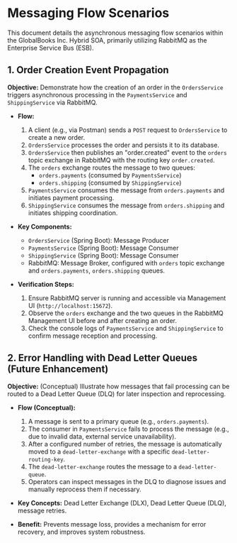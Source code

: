 # Messaging Flow Scenarios

This document details the asynchronous messaging flow scenarios within the GlobalBooks Inc. Hybrid SOA, primarily utilizing RabbitMQ as the Enterprise Service Bus (ESB).

## 1. Order Creation Event Propagation

**Objective:** Demonstrate how the creation of an order in the `OrdersService` triggers asynchronous processing in the `PaymentsService` and `ShippingService` via RabbitMQ.

-   **Flow:**
    1.  A client (e.g., via Postman) sends a `POST` request to `OrdersService` to create a new order.
    2.  `OrdersService` processes the order and persists it to its database.
    3.  `OrdersService` then publishes an "order.created" event to the `orders` topic exchange in RabbitMQ with the routing key `order.created`.
    4.  The `orders` exchange routes the message to two queues:
        -   `orders.payments` (consumed by `PaymentsService`)
        -   `orders.shipping` (consumed by `ShippingService`)
    5.  `PaymentsService` consumes the message from `orders.payments` and initiates payment processing.
    6.  `ShippingService` consumes the message from `orders.shipping` and initiates shipping coordination.

-   **Key Components:**
    -   `OrdersService` (Spring Boot): Message Producer
    -   `PaymentsService` (Spring Boot): Message Consumer
    -   `ShippingService` (Spring Boot): Message Consumer
    -   RabbitMQ: Message Broker, configured with `orders` topic exchange and `orders.payments`, `orders.shipping` queues.

-   **Verification Steps:**
    1.  Ensure RabbitMQ server is running and accessible via Management UI (`http://localhost:15672`).
    2.  Observe the `orders` exchange and the two queues in the RabbitMQ Management UI before and after creating an order.
    3.  Check the console logs of `PaymentsService` and `ShippingService` to confirm message reception and processing.

## 2. Error Handling with Dead Letter Queues (Future Enhancement)

**Objective:** (Conceptual) Illustrate how messages that fail processing can be routed to a Dead Letter Queue (DLQ) for later inspection and reprocessing.

-   **Flow (Conceptual):**
    1.  A message is sent to a primary queue (e.g., `orders.payments`).
    2.  The consumer in `PaymentsService` fails to process the message (e.g., due to invalid data, external service unavailability).
    3.  After a configured number of retries, the message is automatically moved to a `dead-letter-exchange` with a specific `dead-letter-routing-key`.
    4.  The `dead-letter-exchange` routes the message to a `dead-letter-queue`.
    5.  Operators can inspect messages in the DLQ to diagnose issues and manually reprocess them if necessary.

-   **Key Concepts:** Dead Letter Exchange (DLX), Dead Letter Queue (DLQ), message retries.
-   **Benefit:** Prevents message loss, provides a mechanism for error recovery, and improves system robustness.
